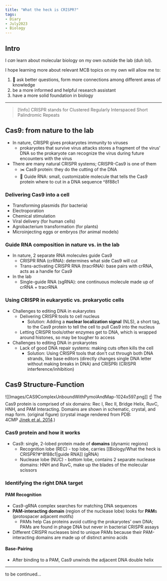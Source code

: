 ```yaml
---
title: "What the heck is CRISPR?"
tags:
- Diary
- July2023
- Biology
---
```

## Intro
I *can* learn about molecular biology on my own outside the lab (duh lol). 

I hope learning more about relevant MCB topics on my own will allow me to:
1. 🌟 ask better questions, form more connections among different areas of knowledge
2. be a more informed and helpful research assistant 
3. have a more solid foundation in biology 

---

> [!info] CRISPR stands for Clustered Regularly Interspaced Short Palindromic Repeats

## Cas9: from nature to the lab
- In nature, CRISPR gives prokaryotes immunity to viruses
	- prokaryotes that survive virus attacks stores a fragment of the virus' DNA so the prokaryote can recognize the virus during future encounters with the virus
- There are many natural CRISPR systems; CRISPR-Cas9 is one of them
	- ✂️ Cas9 protein: they do the cutting of the DNA
	- 🦯 Guide RNA: small, customizable molecule that tells the Cas9 protein where to cut in a DNA sequence ^8f88c1
### Delivering Cas9 into a cell
- Transforming plasmids (for bacteria)
- Electroporation
- Chemical stimulation
- Viral delivery (for human cells)
- Agrobacterium transformation (for plants)
- Microinjecting eggs or embryos (for animal models)
### Guide RNA composition in nature vs. in the lab
- In nature, 2 separate RNA molecules guide Cas9
	- CRISPR RNA (crRNA): determines what side Cas9 will cut
	- Trans-activating CRISPR RNA (tracrRNA): base pairs with crRNA, acts as a handle for Cas9
- In the lab
	- Single-guide RNA (sgRNA): one continuous molecule made up of crRNA + tracrRNA
### Using CRISPR in eukaryotic vs. prokaryotic cells
- Challenges to editing DNA in eukaryotes
	- Delivering CRISPR tools to cell nucleus 
		- Solution: Adding a **nuclear localization signal** (NLS), a short tag, to the Cas9 protein to tell the cell to pull Cas9 into the nucleus
	- Letting CRISPR tools/other enzymes get to DNA, which is wrapped around histones, so may be tougher to access
- Challenges to editing DNA in prokaryotes
	- Lack of good DNA repair systems: making cuts often kills the cell 
		- Solution: Using CRISPR tools that don't cut through both DNA strands, like base editors (directly changes single DNA letter without making breaks in DNA) and CRISPRi (CRISPR interference/inhibition)

## Cas9 Structure-Function
![[Images/CAS9ComplexUnboundWithPymolAndMap-1024x597.png]]
☝️ The Cas9 protein is comprised of six domains: Rec I, Rec II, Bridge Helix, RuvC, HNH, and PAM Interacting. Domains are shown in schematic, crystal, and map form. (original figure) (crystal image rendered from PDB: 4CMP [Jinek et al. 2014](https://sites.tufts.edu/crispr/references/ "References").)

### Cas9 protein and how it works
- Cas9: single, 2-lobed protein made of **domains** (dynamic regions) 
	- Recognition lobe (REC) - top lobe, carries [[Biology/What the heck is CRISPR?#^8f88c1|guide RNA]] (gRNA)
	- Nuclease lobe (NUC) - bottom lobe, contains 2 separate nuclease domains: HNH and RuvC, make up the blades of the molecular scissors
### Identifying the right DNA target
#### PAM Recognition
- Cas9-gRNA complex searches for matching DNA sequences
- **PAM-interacting domain** (region of the nuclease lobe) looks for **PAM**s (protospacer adjacent motifs)
	- PAMs help Cas proteins avoid cutting the prokaryotes' own DNA; PAMs are found in phage DNA but never in bacterial CRISPR assays
- Different CRISPR nucleases bind to unique PAMs because their PAM-interacting domains are made up of distinct amino acids
#### Base-Pairing
- After binding to a PAM, Cas9 unwinds the adjacent DNA double helix


--- 
to be continued...